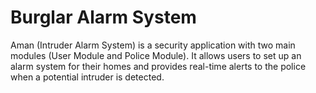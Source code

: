 # Burglar Alarm System
Aman (Intruder Alarm System) is a security application with two main modules (User Module and Police Module). It allows users to set up an alarm system for their homes and provides real-time alerts to the police when a potential intruder is detected.
